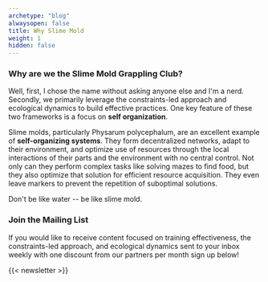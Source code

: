 ```yaml
---
archetype: "blog"
alwaysopen: false
title: Why Slime Mold
weight: 1
hidden: false
---
```


### Why are we the Slime Mold Grappling Club? 

Well, first, I chose the name without asking anyone else and I'm a nerd. Secondly, we primarily leverage the constraints-led approach and ecological dynamics to build effective practices. One key feature of these two frameworks is a focus on **self organization**.

Slime molds, particularly Physarum polycephalum, are an excellent example of **self-organizing systems**. They form decentralized networks, adapt to their environment, and optimize use of resources through the local interactions of their parts and the environment with no central control.
Not only can they perform complex tasks like solving mazes to find food, but they also optimize that solution for efficient resource acquisition. They even leave markers to prevent the repetition of suboptimal solutions.

Don't be like water -- be like slime mold.

### Join the Mailing List

If you would like to receive content focused on training effectiveness, the constraints-led approach, and ecological dynamics sent to your inbox weekly with one discount from our partners per month sign up below!

{{< newsletter >}}